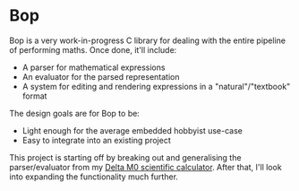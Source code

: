 # Bop

Bop is a very work-in-progress C library for dealing with the entire pipeline
of performing maths. Once done, it'll include:

- A parser for mathematical expressions
- An evaluator for the parsed representation
- A system for editing and rendering expressions in a "natural"/"textbook"
  format

The design goals are for Bop to be:

- Light enough for the average embedded hobbyist use-case
- Easy to integrate into an existing project

This project is starting off by breaking out and generalising the
parser/evaluator from my
[Delta M0 scientific calculator](https://github.com/AaronC81/delta-m0). After
that, I'll look into expanding the functionality much further.
